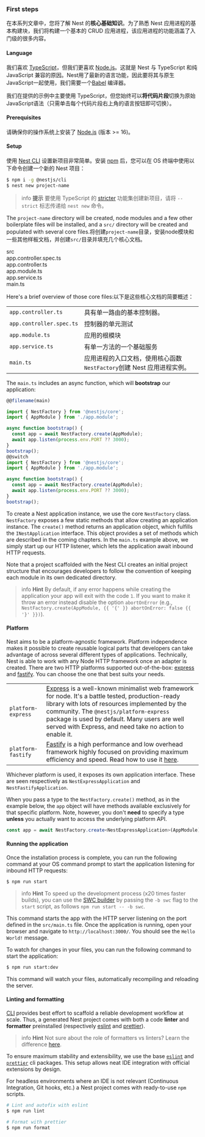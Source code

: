 ### First steps

在本系列文章中，您将了解 Nest 的**核心基础知识**。为了熟悉 Nest 应用进程的基本构建块，我们将构建一个基本的 CRUD 应用进程，该应用进程的功能涵盖了入门级的很多内容。

#### Language

我们喜欢 [TypeScript](https://www.typescriptlang.org/)，但我们更喜欢 [Node.js](https://nodejs.org/en/)。这就是 Nest 与 TypeScript 和纯 JavaScript 兼容的原因。Nest用了最新的语言功能，因此要将其与原生JavaScript一起使用，我们需要一个[Babel](https://babeljs.io/) 编译器。

我们在提供的示例中主要使用 TypeScript，但您始终可以**将代码片段**切换为原始JavaScript语法（只需单击每个代码片段右上角的语言按钮即可切换）。

#### Prerequisites

请确保你的操作系统上安装了 [Node.js](https://nodejs.org) (版本 >= 16)。

#### Setup

使用 [Nest CLI](/cli/overview) 设置新项目非常简单。安装 [npm](https://www.npmjs.com/) 后，您可以在 OS 终端中使用以下命令创建一个新的 Nest 项目：

```bash
$ npm i -g @nestjs/cli
$ nest new project-name
```

> info **提示** 要使用 TypeScript 的 [stricter](https://www.typescriptlang.org/tsconfig#strict) 功能集创建新项目，请将 `--strict` 标志传递给 `nest new` 命令。

The `project-name` directory will be created, node modules and a few other boilerplate files will be installed, and a `src/` directory will be created and populated with several core files.将创建`project-name`目录，安装node模块和一些其他样板文档，并创建`src/`目录并填充几个核心文档。

<div class="file-tree">
  <div class="item">src</div>
  <div class="children">
    <div class="item">app.controller.spec.ts</div>
    <div class="item">app.controller.ts</div>
    <div class="item">app.module.ts</div>
    <div class="item">app.service.ts</div>
    <div class="item">main.ts</div>
  </div>
</div>

Here's a brief overview of those core files:以下是这些核心文档的简要概述：

|                          |                                                                                                                     |
| ------------------------ | ------------------------------------------------------------------------------------------------------------------- |
| `app.controller.ts`      | 具有单一路由的基本控制器。                                                                       
| `app.controller.spec.ts` | 控制器的单元测试                                                                               
| `app.module.ts`          | 应用的根模块                                                                             
| `app.service.ts`         | 有单一方法的一个基础服务                                                                          
| `main.ts`                | 应用进程的入口文档，使用核心函数`NestFactory`创建 Nest 应用进程实例。

The `main.ts` includes an async function, which will **bootstrap** our application:

```typescript
@@filename(main)

import { NestFactory } from '@nestjs/core';
import { AppModule } from './app.module';

async function bootstrap() {
  const app = await NestFactory.create(AppModule);
  await app.listen(process.env.PORT ?? 3000);
}
bootstrap();
@@switch
import { NestFactory } from '@nestjs/core';
import { AppModule } from './app.module';

async function bootstrap() {
  const app = await NestFactory.create(AppModule);
  await app.listen(process.env.PORT ?? 3000);
}
bootstrap();
```

To create a Nest application instance, we use the core `NestFactory` class. `NestFactory` exposes a few static methods that allow creating an application instance. The `create()` method returns an application object, which fulfills the `INestApplication` interface. This object provides a set of methods which are described in the coming chapters. In the `main.ts` example above, we simply start up our HTTP listener, which lets the application await inbound HTTP requests.

Note that a project scaffolded with the Nest CLI creates an initial project structure that encourages developers to follow the convention of keeping each module in its own dedicated directory.

> info **Hint** By default, if any error happens while creating the application your app will exit with the code `1`. If you want to make it throw an error instead disable the option `abortOnError` (e.g., `NestFactory.create(AppModule, {{ '{' }} abortOnError: false {{ '}' }})`).

<app-banner-courses></app-banner-courses>

#### Platform

Nest aims to be a platform-agnostic framework. Platform independence makes it possible to create reusable logical parts that developers can take advantage of across several different types of applications. Technically, Nest is able to work with any Node HTTP framework once an adapter is created. There are two HTTP platforms supported out-of-the-box: [express](https://expressjs.com/) and [fastify](https://www.fastify.io). You can choose the one that best suits your needs.

|                    |                                                                                                                                                                                                                                                                                                                                    |
| ------------------ | ---------------------------------------------------------------------------------------------------------------------------------------------------------------------------------------------------------------------------------------------------------------------------------------------------------------------------------- |
| `platform-express` | [Express](https://expressjs.com/) is a well-known minimalist web framework for node. It's a battle tested, production-ready library with lots of resources implemented by the community. The `@nestjs/platform-express` package is used by default. Many users are well served with Express, and need take no action to enable it. |
| `platform-fastify` | [Fastify](https://www.fastify.io/) is a high performance and low overhead framework highly focused on providing maximum efficiency and speed. Read how to use it [here](/techniques/performance).                                                                                                                                  |

Whichever platform is used, it exposes its own application interface. These are seen respectively as `NestExpressApplication` and `NestFastifyApplication`.

When you pass a type to the `NestFactory.create()` method, as in the example below, the `app` object will have methods available exclusively for that specific platform. Note, however, you don't **need** to specify a type **unless** you actually want to access the underlying platform API.

```typescript
const app = await NestFactory.create<NestExpressApplication>(AppModule);
```

#### Running the application

Once the installation process is complete, you can run the following command at your OS command prompt to start the application listening for inbound HTTP requests:

```bash
$ npm run start
```

> info **Hint** To speed up the development process (x20 times faster builds), you can use the [SWC builder](/recipes/swc) by passing the `-b swc` flag to the `start` script, as follows `npm run start -- -b swc`.

This command starts the app with the HTTP server listening on the port defined in the `src/main.ts` file. Once the application is running, open your browser and navigate to `http://localhost:3000/`. You should see the `Hello World!` message.

To watch for changes in your files, you can run the following command to start the application:

```bash
$ npm run start:dev
```

This command will watch your files, automatically recompiling and reloading the server.

#### Linting and formatting

[CLI](/cli/overview) provides best effort to scaffold a reliable development workflow at scale. Thus, a generated Nest project comes with both a code **linter** and **formatter** preinstalled (respectively [eslint](https://eslint.org/) and [prettier](https://prettier.io/)).

> info **Hint** Not sure about the role of formatters vs linters? Learn the difference [here](https://prettier.io/docs/en/comparison.html).

To ensure maximum stability and extensibility, we use the base [`eslint`](https://www.npmjs.com/package/eslint) and [`prettier`](https://www.npmjs.com/package/prettier) cli packages. This setup allows neat IDE integration with official extensions by design.

For headless environments where an IDE is not relevant (Continuous Integration, Git hooks, etc.) a Nest project comes with ready-to-use `npm` scripts.

```bash
# Lint and autofix with eslint
$ npm run lint

# Format with prettier
$ npm run format
```

